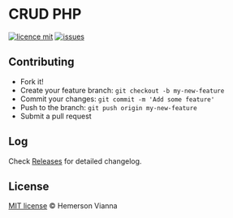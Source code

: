# CRUD PHP

[![licence mit](https://img.shields.io/badge/license-MIT-blue.svg)](https://github.com/crud-solutions/crud-php/blob/master/LICENSE.md)
[![issues](https://img.shields.io/github/issues/crud-solutions/crud-php.svg)](https://github.com/crud-solutions/crud-php/issues)

## Contributing

- Fork it!
- Create your feature branch: `git checkout -b my-new-feature`
- Commit your changes: `git commit -m 'Add some feature'`
- Push to the branch: `git push origin my-new-feature`
- Submit a pull request

## Log

Check [Releases](https://github.com/crud-solutions/crud-php/releases) for detailed changelog.

## License

[MIT license](http://hemersonvianna.mit-license.org/) © Hemerson Vianna
